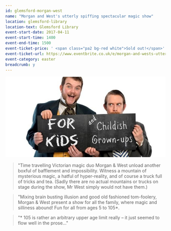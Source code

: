 ```yaml
---
id: glemsford-morgan-west
name: "Morgan and West's utterly spiffing spectacular magic show"
location: glemsford-library
location-text: Glemsford Library
event-start-date: 2017-04-11
event-start-time: 1400
event-end-time: 1500
event-ticket-price: ' <span class="pa2 bg-red white">Sold out!</span>'
event-ticket-url: https://www.eventbrite.co.uk/e/morgan-and-wests-utterly-spiffing-spectacular-magic-show-tickets-31578156115
event-category: easter
breadcrumb: y
---
```


![Morgan and West](/images/featured/featured-morgan-west.jpg)

> "Time travelling Victorian magic duo Morgan & West unload another boxful of bafflement and impossibility. Witness a mountain of mysterious magic, a hatful of hyper-reality, and of course a truck full of tricks and tea. (Sadly there are no actual mountains or trucks on stage during the show, Mr West simply would not have them.)

> "Mixing brain busting illusion and good old fashioned tom-foolery, Morgan & West present a show for all the family, where magic and silliness abound! Fun for all from ages 5 to 105*.

> "* 105 is rather an arbitrary upper age limit really – it just seemed to flow well in the prose..."
